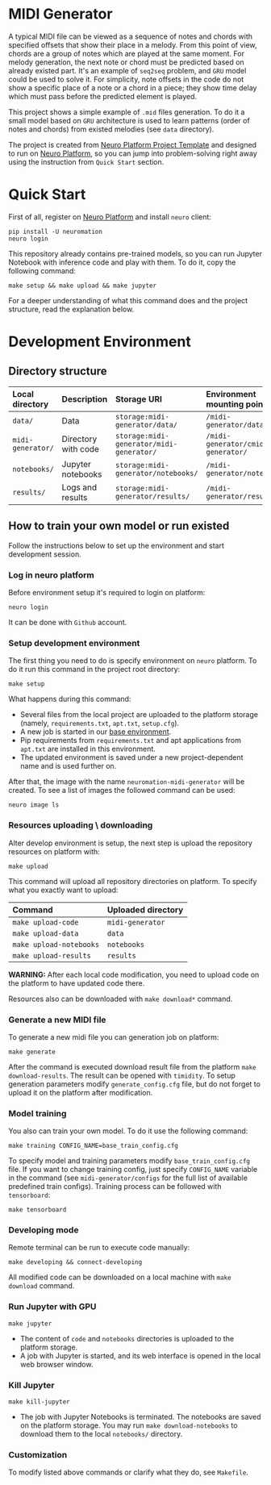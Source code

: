 # MIDI Generator

A typical MIDI file can be viewed as a sequence of notes and chords with specified offsets that show their place in a melody. From this point of view, chords are a group of notes which are played at the same moment. For melody generation, the next note or chord must be predicted based on already existed part. It's an example of `seq2seq` problem, and `GRU` model could be used to solve it. For simplicity, note offsets in the code do not show a specific place of a note or a chord in a piece; they show time delay which must pass before the predicted element is played.    

This project shows a simple example of `.mid` files generation. 
To do it a small model based on `GRU` architecture is used to learn 
patterns (order of notes and chords) from existed melodies (see `data` directory).

The project is created from 
[Neuro Platform Project Template](https://github.com/neuromation/cookiecutter-neuro-project)
 and  designed to run on [Neuro Platform](https://neu.ro), 
 so you can jump into problem-solving right away using the instruction from `Quick Start` section.
 
# Quick Start

First of all, register on [Neuro Platform](https://neu.ro) and install `neuro` client:

```
pip install -U neuromation
neuro login
```

This repository already contains pre-trained models, so you can run Jupyter Notebook with inference code and play with them. To do it, copy the following command:

```
make setup && make upload && make jupyter
```

For a deeper understanding of what this command does and the project structure, read the explanation below.

# Development Environment

## Directory structure

| Local directory                      | Description       | Storage URI                                                                  | Environment mounting point |
|:------------------------------------ |:----------------- |:---------------------------------------------------------------------------- |:-------------------------- | 
| `data/`                              | Data              | `storage:midi-generator/data/`                              | `/midi-generator/data/` | 
| `midi-generator/`                    | Directory with code    | `storage:midi-generator/midi-generator/` | `/midi-generator/cmidi-generator/` |
| `notebooks/`                         | Jupyter notebooks | `storage:midi-generator/notebooks/`                         | `/midi-generator/notebooks/` |
| `results/`                           | Logs and results  | `storage:midi-generator/results/`                           | `/midi-generator/results/` |

## How to train your own model or run existed

Follow the instructions below to set up the environment and start development session.

### Log in neuro platform

Before environment setup it's required to login on platform:

`neuro login`

It can be done with `Github` account.

### Setup development environment 
The first thing you need to do is specify environment on `neuro` platform. To do it run this command in the project root
directory:
   
`make setup`

What happens during this command:

* Several files from the local project are uploaded to the platform storage (namely, `requirements.txt`, 
  `apt.txt`, `setup.cfg`).
* A new job is started in our [base environment](https://hub.docker.com/r/neuromation/base). 
* Pip requirements from `requirements.txt` and apt applications from `apt.txt` are installed in this environment.
* The updated environment is saved under a new project-dependent name and is used further on.

After that, the image with the name `neuromation-midi-generator` will be created. To see a list of images 
the followed command can be used:

`neuro image ls`

### Resources uploading \ downloading

Alter develop environment is setup, the next step is upload the repository resources on platform with:

`make upload`

This command will upload all repository directories on platform. To specify what you exactly want 
to upload:

| Command                      | Uploaded directory       | 
|:---------------------------- |:-------------------------| 
| `make upload-code`           | `midi-generator`         | 
| `make upload-data`           | `data`                   |
| `make upload-notebooks`      | `notebooks`              | 
| `make upload-results`        | `results`                | 

**WARNING:** After each local code modification, you need to upload code on the platform to have 
updated code there.

Resources also can be downloaded with `make download*` command.

### Generate a new MIDI file

To generate a new midi file you can generation job on platform:

`make generate`

After the command is executed download result file from the platform `make download-results`. 
The result can be opened with `timidity`. To setup generation parameters modify `generate_config.cfg` file, 
but do not forget to upload it on the platform after modification. 

### Model training

You also can train your own model. To do it use the following command:

`make training CONFIG_NAME=base_train_config.cfg`

To specify model and training parameters modify `base_train_config.cfg` file. 
If you want to change training config, just specify `CONFIG_NAME` variable in the command 
(see `midi-generator/configs` for the full list of available predefined train configs).
Training process can be followed 
with `tensorboard`:

`make tensorboard`

### Developing mode

Remote terminal can be run to execute code manually:

`make developing && connect-developing`

All modified code can be downloaded on a local machine with `make download` command.

### Run Jupyter with GPU 

`make jupyter`

* The content of `code` and `notebooks` directories is uploaded to the platform storage.
* A job with Jupyter is started, and its web interface is opened in the local web browser window.

### Kill Jupyter

`make kill-jupyter`

* The job with Jupyter Notebooks is terminated. The notebooks are saved on the platform storage. You may run 
  `make download-notebooks` to download them to the local `notebooks/` directory.

### Customization

To modify listed above commands or clarify what they do, see `Makefile`. 
